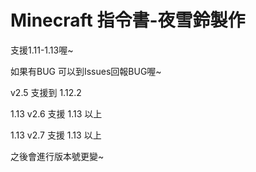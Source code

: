 # Minecraft 指令書-夜雪鈴製作
支援1.11-1.13喔~

如果有BUG 可以到Issues回報BUG喔~

v2.5 支援到 1.12.2

1.13 v2.6 支援 1.13 以上

1.13 v2.7 支援 1.13 以上

之後會進行版本號更變~
